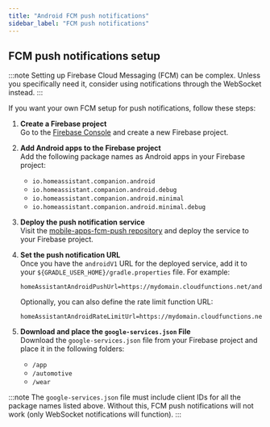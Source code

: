 ```yaml
---
title: "Android FCM push notifications"
sidebar_label: "FCM push notifications"
---
```


## FCM push notifications setup

:::note
Setting up Firebase Cloud Messaging (FCM) can be complex. Unless you specifically need it, consider using notifications through the WebSocket instead.
:::

If you want your own FCM setup for push notifications, follow these steps:

1. **Create a Firebase project**  
   Go to the [Firebase Console](https://console.firebase.google.com) and create a new Firebase project.

2. **Add Android apps to the Firebase project**  
   Add the following package names as Android apps in your Firebase project:
   - `io.homeassistant.companion.android`
   - `io.homeassistant.companion.android.debug`
   - `io.homeassistant.companion.android.minimal`
   - `io.homeassistant.companion.android.minimal.debug`

3. **Deploy the push notification service**  
   Visit the [mobile-apps-fcm-push repository](https://github.com/home-assistant/mobile-apps-fcm-push) and deploy the service to your Firebase project.

4. **Set the push notification URL**  
   Once you have the `androidV1` URL for the deployed service, add it to your `${GRADLE_USER_HOME}/gradle.properties` file. For example:

   ```properties
   homeAssistantAndroidPushUrl=https://mydomain.cloudfunctions.net/androidV1
   ```

   Optionally, you can also define the rate limit function URL:

   ```properties
   homeAssistantAndroidRateLimitUrl=https://mydomain.cloudfunctions.net/checkRateLimits
   ```

5. **Download and place the `google-services.json` File**  
   Download the `google-services.json` file from your Firebase project and place it in the following folders:
   - `/app`
   - `/automotive`
   - `/wear`

:::note
The `google-services.json` file must include client IDs for all the package names listed above. Without this, FCM push notifications will not work (only WebSocket notifications will function).
:::

